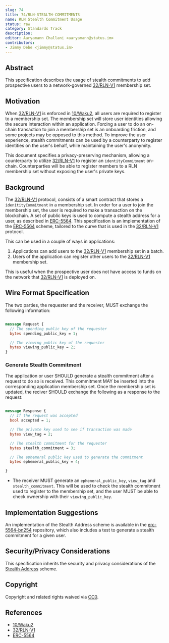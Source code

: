 ```yaml
---
slug: 74
title: 74/RLN-STEALTH-COMMITMENTS
name: RLN Stealth Commitment Usage
status: raw
category: Standards Track
description:
editor: Aaryamann Challani <aaryamann@status.im>
contributors:
- Jimmy Debe <jimmy@status.im>
---
```


## Abstract

This specification describes the usage of stealth commitments to add prospective users to a network-governed [32/RLN-V1](/spec/32) membership set.

## Motivation

When [32/RLN-V1](/spec/32) is enforced in [10/Waku2](/spec/10), 
all users are required to register to a membership set.
The membership set will store user identities allowing the secure interaction within an application.
Forcing a user to do an on-chain transaction to join a membership set is an onboarding friction, 
and some projects may be opposed to this method.
To improve the user experience,
stealth commitments can be used by a counterparty to register identities on the user's behalf,
while maintaining the user's anonymity.

This document specifies a privacy-preserving mechanism,
allowing a counterparty to utilize [32/RLN-V1](/spec/32) to register an `identityCommitment` on-chain.
Counterparties will be able to register members to a RLN membership set without exposing the user's private keys.

## Background
The [32/RLN-V1](/spec/32) protocol, 
consists of a smart contract that stores a `idenitityCommitment` in a membership set.
In order for a user to join the membership set,
the user is required to make a transaction on the blockchain.
A set of public keys is used to compute a stealth address for a user,
as described in [ERC-5564](https://eips.ethereum.org/EIPS/eip-5564).
This specification is an implementation of the [ERC-5564](https://eips.ethereum.org/EIPS/eip-5564) scheme, 
tailored to the curve that is used in the [32/RLN-V1](/spec/32) protocol.

This can be used in a couple of ways in applications:
1. Applications can add users to the [32/RLN-V1](/spec/32) membership set in a batch.
2. Users of the application can register other users to the [32/RLN-V1](/spec/32) membership set.

This is useful when the prospective user does not have access to funds on the network that [32/RLN-V1](/spec/32) is deployed on.

## Wire Format Specification

The two parties, the requester and the receiver, MUST exchange the following information:

```protobuf

message Request {
  // The spending public key of the requester
  bytes spending_public_key = 1;

  // The viewing public key of the requester
  bytes viewing_public_key = 2;
}

```
### Generate Stealth Commitment

The application or user SHOULD generate a stealth commitment after a request to do so is received.
This commitment MAY be inserted into the corresponding application membership set.
Once the membership set is updated, the reciver SHOULD exchange the following as a response to the request:

```protobuf

message Response {
  // If the request was accepted
  bool accepted = 1;

  // The private key used to see if transaction was made
  bytes view_tag = 2;

  // The stealth commitment for the requester
  bytes stealth_commitment = 3;

  // The ephemeral public key used to generate the commitment
  bytes ephemeral_public_key = 4;

}

```

- The receiver MUST generate an `ephemeral_public_key`, `view_tag` and `stealth_commitment`.
This will be used to check the stealth commitment used to register to the membership set,
and the user MUST be able to check ownership with their `viewing_public_key`.

## Implementation Suggestions

An implementation of the Stealth Address scheme is available in the [erc-5564-bn254](https://github.com/rymnc/erc-5564-bn254) repository,
which also includes a test to generate a stealth commitment for a given user.

## Security/Privacy Considerations

This specification inherits the security and privacy considerations of the [Stealth Address](https://eips.ethereum.org/EIPS/eip-5564) scheme.

## Copyright

Copyright and related rights waived via [CC0](https://creativecommons.org/publicdomain/zero/1.0/).

## References

- [10/Waku2](/spec/10)
- [32/RLN-V1](/spec/32)
- [ERC-5564](https://eips.ethereum.org/EIPS/eip-5564)
